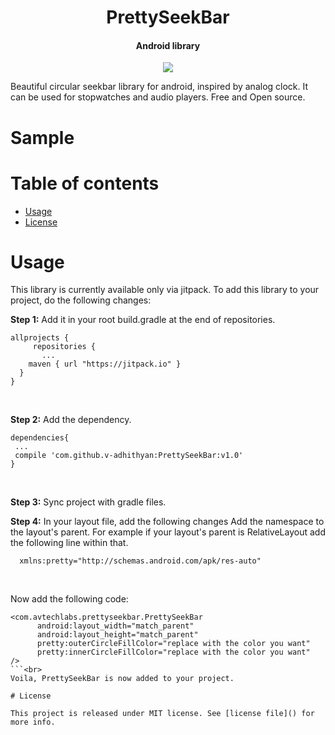 <h1 align="center">PrettySeekBar</h1>
<h4 align="center"r>Android library</h4>

<p align="center">
<a target="_blank" href="https://jitpack.io/#v-adhithyan/PrettySeekBar"><img src="https://jitpack.io/v/v-adhithyan/PrettySeekBar.svg"/></a>
 </p>



Beautiful circular seekbar library for android, inspired by analog clock. It can be used for stopwatches and audio players. Free and Open source.

# Sample

# Table of contents

* [Usage](#usage)
* [License](#license)

# Usage
This library is currently available only via jitpack. To add this library to your project, do the following changes: <br>

<b>Step 1:</b> Add it in your root build.gradle at the end of repositories.
```
allprojects {
	 repositories {
	   ...
    maven { url "https://jitpack.io" }
  }
}
```
<br>

<b>Step 2:</b> Add the dependency.
```
dependencies{
 ...
 compile 'com.github.v-adhithyan:PrettySeekBar:v1.0'
}
```
<br>

<b>Step 3:</b> Sync project with gradle files. <br>

<b>Step 4:</b> In your layout file, add the following changes
  Add the namespace to the layout's parent. For example if your layout's parent is RelativeLayout add the following line within that. <br>
  ```
    xmlns:pretty="http://schemas.android.com/apk/res-auto"
  ```
  <br>
  
  Now add the following code:
  ```
  <com.avtechlabs.prettyseekbar.PrettySeekBar
        android:layout_width="match_parent"
        android:layout_height="match_parent"
        pretty:outerCircleFillColor="replace with the color you want"
        pretty:innerCircleFillColor="replace with the color you want"
  />
  ```<br>
Voila, PrettySeekBar is now added to your project.

# License

This project is released under MIT license. See [license file]() for more info.
